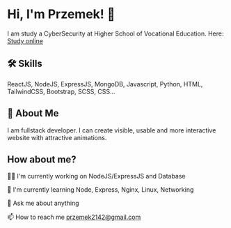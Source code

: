 
# Hi, I'm Przemek! 👋
I am study a CyberSecurity at Higher School of Vocational Education.
Here: [Study online](https://studia-online.pl/)

## 🛠 Skills
ReactJS, NodeJS, ExpressJS, MongoDB, Javascript, Python, HTML, TailwindCSS, Bootstrap, SCSS, CSS...

## 🚀 About Me
I am fullstack developer. I can create visible, usable and more interactive website with attractive animations.

## How about me?
👩‍💻 I'm currently working on NodeJS/ExpressJS and Database

🧠 I'm currently learning Node, Express, Nginx, Linux, Networking

💬 Ask me about anything

📫 How to reach me przemek2142@gmail.com

